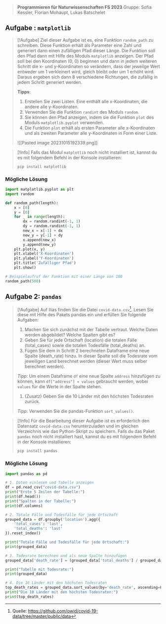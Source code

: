 
> **Programmieren für Naturwissenschaften FS 2023**
> Gruppe: Sofia Kessler, Florian Mohaupt, Lukas Batschelet

## Aufgabe : `matplotlib`

> [!Aufgabe]
> Ziel dieser Aufgabe ist es, eine Funktion `random_path` zu schreiben. Diese Funktion erhält als Parameter eine Zahl und generiert dann einen zufälligen Pfad dieser Länge. Die Funktion soll den Pfad dann mit Hilfe des Moduls `matplotlib` anzeigen. Der Pfad soll bei den Koordinaten (0, 0) beginnen und dann in jedem weiteren Schritt die x- und y-Koordinaten so verändern, dass der jeweilge Wert entweder um 1 verkleinert wird, gleich bleibt oder um 1 erhöht wird. Daraus ergeben sich dann 8 verschiedene Richtungen, die zufällig in jedem Schritt generiert werden.
>
> **Tipps**:
> 1. Erstellen Sie zwei Listen. Eine enthält alle x-Koordinaten, die andere alle y-Koordinaten.
> 2. Verwenden Sie die Funktion `randint` des Moduls `random`.
> 3. Sie können den Pfad anzeigen, indem sie die Funktion `plot` des Moduls `matplotlib.pyplot` verwenden.
> 4. Die Funktion `plot` erhält als ersten Parameter alle x-Koordinaten und als zweiten Parameter alle y-Koordinaten in Form einer Liste.
> 
> ![[Pasted image 20231015192339.png]]

> [!Info]
> Falls das Modul `matplotlib` noch nicht installiert ist, kannst du es mit folgendem Befehl in der Konsole installieren:
> ```
> pip install matplotlib
> ```

### Mögliche Lösung

```python
import matplotlib.pyplot as plt
import random

def random_path(length):
    x = [0]
    y = [0]
    for _ in range(length):
        dx = random.randint(-1, 1)
        dy = random.randint(-1, 1)
        new_x = x[-1] + dx
        new_y = y[-1] + dy
        x.append(new_x)
        y.append(new_y)
    plt.plot(x, y)
    plt.xlabel('X-Koordinaten')
    plt.ylabel('Y-Koordinaten')
    plt.title('Zufälliger Pfad')
    plt.show()

# Beispielaufruf der Funktion mit einer Länge von 100
random_path(500)
```

<div style="page-break-after: always;"></div>

## Aufgabe 2: `pandas`

> [!Aufgabe]
> Auf Ilias finden Sie die Datei `covid-data.csv`[^1]. Lesen Sie diese mit Hilfe des Pakets pandas ein und erfüllen Sie folgende Aufgaben:
> 1. Machen Sie sich zunächst mit der Tabelle vertraut. Welche Daten werden abgebildet? Welche Spalten gibt es?
> 2. Geben Sie für jede Ortschaft (location) die totalen Fälle (total_cases) sowie die totalen Todesfälle (total_deaths) an.
> 3. Fügen Sie dem in Schritt 2 berechneten Dataframe eine neue Spalte (death_rate) hinzu. In dieser Spalte soll die Todesrate vom jeweiligen Land berechnet werden (dieser Wert muss selber berechnet werden). 
> 
> *Tipp*: Um einem Dataframe `df` eine neue Spalte `address` hinzufügen zu können, kann `df["address"] = values` gebraucht werden, wobei `values` für die Werte in der Spalte stehen.
> 
> 1. (Zusatz) Geben Sie die 10 Länder mit den höchsten Todesraten zurück.  
> 
> *Tipp*: Verwenden Sie die pandas-Funktion `sort_values()`.

[^1]: Quelle: https://github.com/owid/covid-19-data/tree/master/public/data

> [!Info]
> Für die Bearbeitung dieser Aufgabe ist es erforderlich den Datensatz `covid-data.csv` herunterzuladen und im gleichen Verzeichnis wie das Python-Skript zu speichern.
> Falls du das Paket `pandas` noch nicht installiert hast, kannst du es mit folgendem Befehl in der Konsole installieren:
> ```
> pip install pandas
> ```

### Mögliche Lösung

```python
import pandas as pd

# 1. Daten einlesen und Tabelle anzeigen
df = pd.read_csv("covid-data.csv")
print("Erste 5 Zeilen der Tabelle:")
print(df.head())
print("Spalten in der Tabelle:")
print(df.columns)

# 2. Totale Fälle und Todesfälle für jede Ortschaft
grouped_data = df.groupby('location').agg({
    'total_cases': 'last',
    'total_deaths': 'last'
}).reset_index()

print("Totale Fälle und Todesfälle für jede Ortschaft:")
print(grouped_data)

# 3. Todesrate berechnen und als neue Spalte hinzufügen
grouped_data['death_rate'] = (grouped_data['total_deaths'] / grouped_data['total_cases']) * 100

print("Tabelle mit Todesrate:")
print(grouped_data)

# 4. Die 10 Länder mit den höchsten Todesraten
top_death_rates = grouped_data.sort_values(by='death_rate', ascending=False).head(10)
print("Die 10 Länder mit den höchsten Todesraten:")
print(top_death_rates)
```
